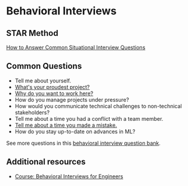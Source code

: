 # Behavioral Interviews 

## STAR Method 
[How to Answer Common Situational Interview Questions](https://www.interviewkickstart.com/career-advice/situational-scenario-based-interview-questions-answers)

## Common Questions

* Tell me about yourself.
* [What's your proudest project?](https://www.youtube.com/watch?v=VtsQXHXRmGM)
* [Why do you want to work here?](https://www.tryexponent.com/questions/1377/why-work-at-google)
* How do you manage projects under pressure?
* How would you communicate technical challenges to non-technical stakeholders?
* Tell me about a time you had a conflict with a team member.
* [Tell me about a time you made a mistake.](https://www.tryexponent.com/questions/240/mistake)
* How do you stay up-to-date on advances in ML?

See more questions in this [behavioral interview question bank](https://www.tryexponent.com/questions?type=behavioral).

## Additional resources

* [Course: Behavioral Interviews for Engineers](https://www.tryexponent.com/courses/swe-behavioral)
